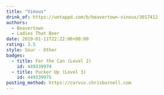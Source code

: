 ```yaml
---
title: "Vinous"
drink_of: https://untappd.com/b/beavertown-vinous/3017412
authors:
  - Beavertown
  - Ladies That Beer
date: 2019-01-11T22:22:06+00:00
rating: 3.5
style: Sour - Other
badges:
  - title: For the Can (Level 2)
    id: 449339974
  - title: Pucker Up (Level 3)
    id: 449339975
posting_method: https://corvus.chrisburnell.com
---
```


